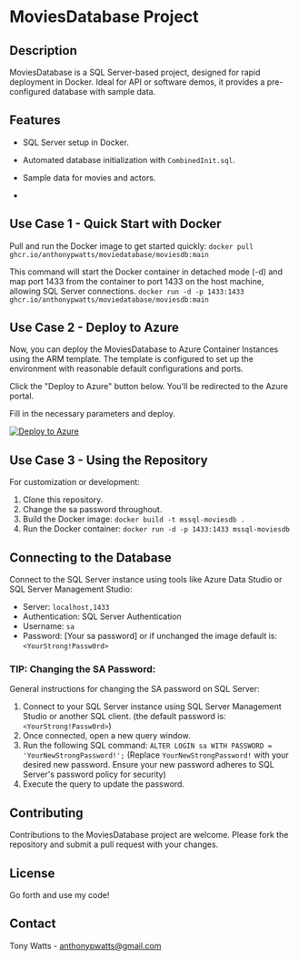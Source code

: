 # MoviesDatabase Project

## Description
MoviesDatabase is a SQL Server-based project, designed for rapid deployment in Docker. Ideal for API or software demos, it provides a pre-configured database with sample data.


## Features
- SQL Server setup in Docker.
- Automated database initialization with `CombinedInit.sql`.
- Sample data for movies and actors.

- 
## Use Case 1 - Quick Start with Docker
Pull and run the Docker image to get started quickly:
`docker pull ghcr.io/anthonypwatts/moviedatabase/moviesdb:main`

This command will start the Docker container in detached mode (-d) and map port 1433 from the container to port 1433 on the host machine, allowing SQL Server connections.
`docker run -d -p 1433:1433 ghcr.io/anthonypwatts/moviedatabase/moviesdb:main`


## Use Case 2 - Deploy to Azure
Now, you can deploy the MoviesDatabase to Azure Container Instances using the ARM template. The template is configured to set up the environment with reasonable default configurations and ports.

Click the "Deploy to Azure" button below. You'll be redirected to the Azure portal.

Fill in the necessary parameters and deploy.

[![Deploy to Azure](https://aka.ms/deploytoazurebutton)](https://portal.azure.com/#create/Microsoft.Template/uri/https%3A%2F%2Fraw.githubusercontent.com%2FAnthonyPWatts%2FMovieDatabase%2Fmain%2Fazure-deploy-moviedb.json)


## Use Case 3 - Using the Repository
For customization or development:
1. Clone this repository.
2. Change the sa password throughout.
3. Build the Docker image: `docker build -t mssql-moviesdb .`
4. Run the Docker container: `docker run -d -p 1433:1433 mssql-moviesdb`


## Connecting to the Database
Connect to the SQL Server instance using tools like Azure Data Studio or SQL Server Management Studio:
- Server: `localhost,1433`
- Authentication: SQL Server Authentication
- Username: `sa`
- Password: [Your sa password] or if unchanged the image default is: `<YourStrong!Passw0rd>`


### TIP: Changing the SA Password:
General instructions for changing the SA password on SQL Server:
1. Connect to your SQL Server instance using SQL Server Management Studio or another SQL client. (the default password is: `<YourStrong!Passw0rd>`)
2. Once connected, open a new query window.
3. Run the following SQL command:
    `ALTER LOGIN sa WITH PASSWORD = 'YourNewStrongPassword!';`
    (Replace `YourNewStrongPassword!` with your desired new password. Ensure your new password adheres to SQL Server's password policy for security)
4. Execute the query to update the password.


## Contributing
Contributions to the MoviesDatabase project are welcome. Please fork the repository and submit a pull request with your changes.

## License
Go forth and use my code!

## Contact
Tony Watts - anthonypwatts@gmail.com
